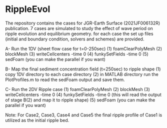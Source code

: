 # RippleEvol
The repository contains the cases for JGR-Earth Surface (2021JF006132R) publication.
7 cases are simulated to study the effect  of wave period on ripple evolution and equilibrium geometry.
for each case the set up files (initial and boundary condition, solvers and schemes) are provided.

A- Run the 1DV (sheet flow case for t=0-250sec)
(1) foamClearPolyMesh
(2) blockMesh
(3) writeCellcenters -time 0
(4) funkySetFields -time 0
(5) sedFoam (you can make the parallel if you want)

B- Map the final sediment concentration field (t=250sec) to ripple shape
(1) copy 1DV directory to each case directory
(2) in MATLAB directory run the PlotProfiles.m to read the sedFoam output and save them.

C- Run the 2DV Ripple case
(1) foamClearPolyMesh
(2) blockMesh
(3) writeCellcenters -time 0
(4) funkySetFields -time 0 (this will read the output of stage B(2) and map it to ripple shape)
(5) sedFoam (you can make the parallel if you want)

Note: For Case2, Case3, Case4 and Case5 the final ripple profile of Case1 is utilized as the initial ripple bed.
